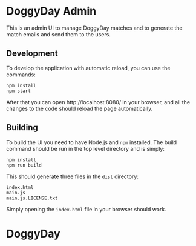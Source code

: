 # DoggyDay Admin

This is an admin UI to manage DoggyDay matches and to generate the match emails
and send them to the users.

## Development

To develop the application with automatic reload, you can use the commands:

```
npm install
npm start
```

After that you can open http://localhost:8080/ in your browser, and all the
changes to the code should reload the page automatically.

## Building

To build the UI you need to have Node.js and `npm` installed. The build command
should be run in the top level directory and is simply:

```
npm install
npm run build
```

This should generate three files in the `dist` directory:

```
index.html
main.js
main.js.LICENSE.txt
```

Simply opening the `index.html` file in your browser should work.
# DoggyDay
